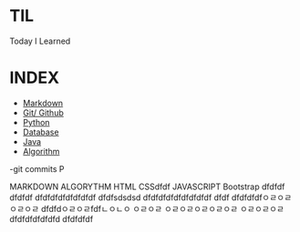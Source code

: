 # TIL

Today I Learned

# INDEX
- [Markdown](https://github.com/HOONY-LEE/TIL/blob/master/Markdown/Markdown.md)
- [Git/ Github](https://github.com/HOONY-LEE/TIL/blob/master/Git/Git.md)
- [Python](https://github.com/HOONY-LEE/TIL/blob/master/Python)
- [Database](https://github.com/HOONY-LEE/TIL/blob/master/Database)
- [Java](https://github.com/HOONY-LEE/TIL/blob/master/Java)
- [Algorithm](https://github.com/HOONY-LEE/TIL/blob/master/Algorithm)

-git commits
P

MARKDOWN
ALGORYTHM
HTML
CSSdfdf
JAVASCRIPT
Bootstrap
dfdfdf
dfdfdf
dfdfdfdfdfdfdfdf
dfdfsdsdsd
dfdfdfdfdfdfdfdfdf
dfdf
dfdfdfdfㅇㄹㅇㄹㅇㄹㅇㄹ
dfdfdㅇㄹㅇㄹfdfㄴㅇㄴㅇ
ㅇㄹㅇㄹ
ㅇㄹㅇㄹㅇㄹㅇㄹㅇㄹ
ㅇㄹㅇㄹㅇㄹ
dfdfdfdfdfdfd
dfdfdfdf

